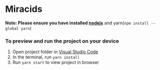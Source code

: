 
# Miracids

**Note: Please ensure you have installed  [nodejs](https://nodejs.org/en/download/>")** and yarn(`npm install --global yarn`)

### To preview and run the project on your device

  1. Open project folder in [Visual Studio Code](https://code.visualstudio.com/download)
  2. In the terminal, run `yarn install`
  3. Run `yarn start` to view project in browser
